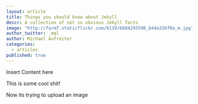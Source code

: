 ```yaml
---
layout: article
title: Things you should know about Jekyll
descr: A collection of not so obvious Jekyll facts
image: "http://farm7.staticflickr.com/6119/6884293596_b44a31bf0a_m.jpg"
author_twitter: _mql
author: Michael Aufreiter
categories: 
  - articles
published: true
---
```


Insert Content here

This is some cool shit!



Now its trying to upload an image
